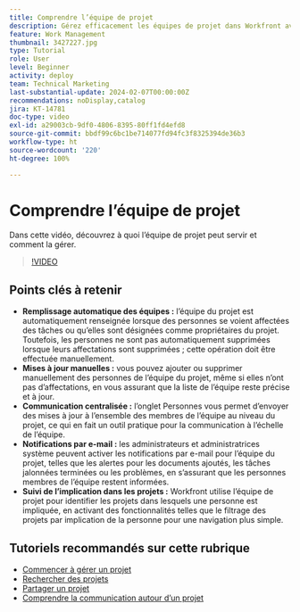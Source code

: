 ```yaml
---
title: Comprendre l’équipe de projet
description: Gérez efficacement les équipes de projet dans Workfront avec le remplissage automatique des équipes, les mises à jour manuelles, une communication centralisée, des notifications par e-mail et le suivi de l’implication dans les projets pour une collaboration rationalisée.
feature: Work Management
thumbnail: 3427227.jpg
type: Tutorial
role: User
level: Beginner
activity: deploy
team: Technical Marketing
last-substantial-update: 2024-02-07T00:00:00Z
recommendations: noDisplay,catalog
jira: KT-14781
doc-type: video
exl-id: a29003cb-9df0-4806-8395-80ff1fd4efd8
source-git-commit: bbdf99c6bc1be714077fd94fc3f8325394de36b3
workflow-type: ht
source-wordcount: '220'
ht-degree: 100%

---
```


# Comprendre l’équipe de projet

Dans cette vidéo, découvrez à quoi l’équipe de projet peut servir et comment la gérer.

>[!VIDEO](https://video.tv.adobe.com/v/3427227/?quality=12&learn=on&enablevpops=1)

## Points clés à retenir

* **Remplissage automatique des équipes :** l’équipe du projet est automatiquement renseignée lorsque des personnes se voient affectées des tâches ou qu’elles sont désignées comme propriétaires du projet. Toutefois, les personnes ne sont pas automatiquement supprimées lorsque leurs affectations sont supprimées ; cette opération doit être effectuée manuellement.
* **Mises à jour manuelles :** vous pouvez ajouter ou supprimer manuellement des personnes de l’équipe du projet, même si elles n’ont pas d’affectations, en vous assurant que la liste de l’équipe reste précise et à jour.
* **Communication centralisée :** l’onglet Personnes vous permet d’envoyer des mises à jour à l’ensemble des membres de l’équipe au niveau du projet, ce qui en fait un outil pratique pour la communication à l’échelle de l’équipe.
* **Notifications par e-mail :** les administrateurs et administratrices système peuvent activer les notifications par e-mail pour l’équipe du projet, telles que les alertes pour les documents ajoutés, les tâches jalonnées terminées ou les problèmes, en s’assurant que les personnes membres de l’équipe restent informées.
* **Suivi de l’implication dans les projets :** Workfront utilise l’équipe de projet pour identifier les projets dans lesquels une personne est impliquée, en activant des fonctionnalités telles que le filtrage des projets par implication de la personne pour une navigation plus simple.

## Tutoriels recommandés sur cette rubrique

* [Commencer à gérer un projet](/help/manage-work/projects/getting-started-manage-a-project.md)
* [Rechercher des projets](/help/manage-work/projects/find-projects.md)
* [Partager un projet](/help/manage-work/projects/share-a-project.md)
* [Comprendre la communication autour d’un projet](/help/manage-work/projects/understand-project-communication.md)
